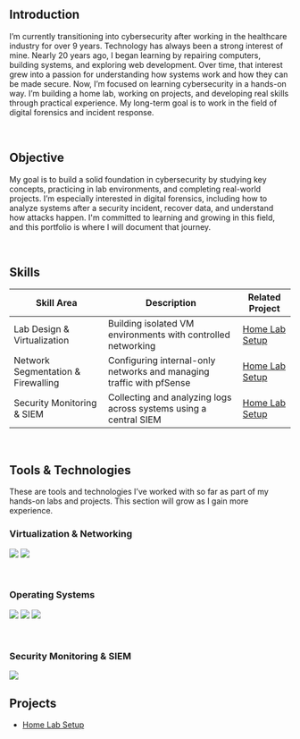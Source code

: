 ## Introduction
I’m currently transitioning into cybersecurity after working in the healthcare industry for over 9 years. Technology has always been a strong interest of mine. Nearly 20 years ago, I began learning by repairing computers, building systems, and exploring web development. Over time, that interest grew into a passion for understanding how systems work and how they can be made secure.
Now, I’m focused on learning cybersecurity in a hands-on way. I’m building a home lab, working on projects, and developing real skills through practical experience. My long-term goal is to work in the field of digital forensics and incident response.

<br>

## Objective
My goal is to build a solid foundation in cybersecurity by studying key concepts, practicing in lab environments, and completing real-world projects. I’m especially interested in digital forensics, including how to analyze systems after a security incident, recover data, and understand how attacks happen. I'm committed to learning and growing in this field, and this portfolio is where I will document that journey.

<br>

## Skills
| Skill Area                         | Description                                                       | Related Project                               |
|-----------------------------------|-------------------------------------------------------------------|------------------------------------------------|
| Lab Design & Virtualization       | Building isolated VM environments with controlled networking      | <a href="https://github.com/DFIRapprentice/Home-Lab-Setup/tree/main">Home Lab Setup</a> |
| Network Segmentation & Firewalling| Configuring internal-only networks and managing traffic with pfSense | <a href="https://github.com/DFIRapprentice/Home-Lab-Setup/tree/main">Home Lab Setup</a> |
| Security Monitoring & SIEM        | Collecting and analyzing logs across systems using a central SIEM | <a href="https://github.com/DFIRapprentice/Home-Lab-Setup/tree/main">Home Lab Setup</a> |

<br>

## Tools & Technologies
These are tools and technologies I’ve worked with so far as part of my hands-on labs and projects. This section will grow as I gain more experience.

### Virtualization & Networking  
<img src="https://img.shields.io/badge/-VirtualBox-2279A7?&style=for-the-badge&logo=VirtualBox&logoColor=white" /> <img src="https://img.shields.io/badge/-pfSense-C63638?&style=for-the-badge&logo=pfSense&logoColor=white" />

<br>

### Operating Systems  
<img src="https://img.shields.io/badge/-Windows%2010%2F11-0078D4?&style=for-the-badge&logo=Windows&logoColor=white" /> <img src="https://img.shields.io/badge/-Kali%20Linux-5C7A87?&style=for-the-badge&logo=Kali%20Linux&logoColor=white" /> <img src="https://img.shields.io/badge/-Ubuntu%20Server-E95420?&style=for-the-badge&logo=Ubuntu&logoColor=white" />

<br>

### Security Monitoring & SIEM  
<img src="https://img.shields.io/badge/-Wazuh-000000?&style=for-the-badge&logo=Wazuh&logoColor=white" />

<br>

## Projects
- <a href="https://github.com/DFIRapprentice/Home-Lab-Setup/tree/main">Home Lab Setup</a>
